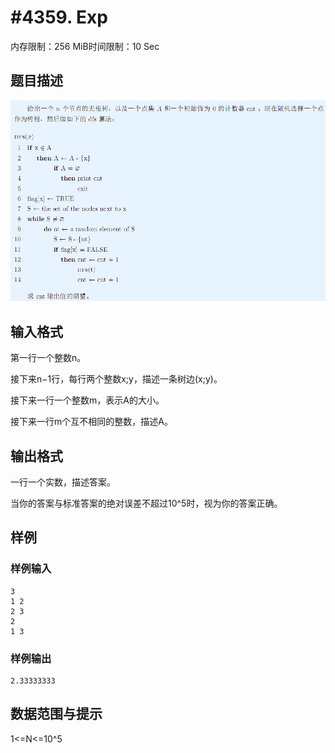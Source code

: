 # #4359. Exp

内存限制：256 MiB时间限制：10 Sec

## 题目描述

![](upload/201512/11.png)

## 输入格式

第一行一个整数n。

接下来n&minus;1行，每行两个整数x;y，描述一条树边(x;y)。

接下来一行一个整数m，表示A的大小。

接下来一行m个互不相同的整数，描述A。

## 输出格式

一行一个实数，描述答案。

当你的答案与标准答案的绝对误差不超过10^5时，视为你的答案正确。

## 样例

### 样例输入

    
    3
    1 2
    2 3
    2
    1 3
    

### 样例输出

    
    2.33333333
    

## 数据范围与提示

1<=N<=10^5
